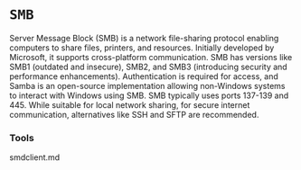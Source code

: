 # `SMB`

Server Message Block (SMB) is a network file-sharing protocol enabling computers to share files, printers, and resources. Initially developed by Microsoft, it supports cross-platform communication. SMB has versions like SMB1 (outdated and insecure), SMB2, and SMB3 (introducing security and performance enhancements). Authentication is required for access, and Samba is an open-source implementation allowing non-Windows systems to interact with Windows using SMB. SMB typically uses ports 137-139 and 445. While suitable for local network sharing, for secure internet communication, alternatives like SSH and SFTP are recommended.


### Tools

smdclient.md

